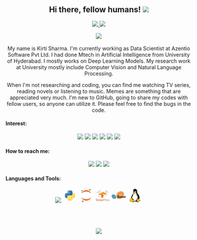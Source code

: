 
<h2 align="center">Hi there, fellow humans! <img src="https://github.com/sciencepal/sciencepal/blob/master/assets/Hi.gif" width="29px"></h2>

<p align=center>
  <a href="https://github.com/kirti-cs">
    <img src="https://badges.pufler.dev/visits/kirti-cs/kirti-cs?style=flat-square&color=black&logo=github">
  </a>
  <a href="https://github.com/kirti-cs?tab=repositories">
    <img src="https://badges.pufler.dev/repos/kirti-cs?style=flat-square&color=black&logo=github">
  </a>
</p>
<p align="center">
<a href="https://github.com/kirti-cs"><img src="https://img.shields.io/github/followers/kirti-cs?style=social"></a>
</p>

<p align="center">My name is Kirti Sharma. I'm currently working as Data Scientist at Azentio Software Pvt Ltd. I had done Mtech in Artificial Intelligence from University of Hyderabad. I mostly works on Deep Learning Models. My research work at University mostly include Computer Vision and Natural Language Processing. 
</p>

<p align="center">When I'm not researching and coding, you can find me watching TV series, reading novels or listening to music. Memes are something that are appreciated very much. I'm new to GitHub, going to share my codes with fellow users, so anyone can utilize it. Please feel free to find the bugs in the code. </p>

####  Interest: <br />
<p align="center">
<img src="https://img.shields.io/badge/Machine Learning-green"> <img src="https://img.shields.io/badge/-Data%20Science-turquoise"> <img src="https://img.shields.io/badge/Deep Learning-red"> <img src="https://img.shields.io/badge/Computer Vision-magenta"> <img src="https://img.shields.io/badge/Natural Language Processing-yellow"> <img src="https://img.shields.io/badge/Pattern Recognition-blue"> 
</p>

####  How to reach me: <br />
<p align="center"><a href="https://www.linkedin.com/in/kirti-sharma-0701/"><img src="https://img.shields.io/badge/-LINKEDIN-blue?style=flat-square&logo=Linkedin&logoColor=white&link=https://www.linkedin.com/in/kirti-sharma-0701/" height=25></a> <a href="https://medium.com/@kirtii"><img src="https://img.shields.io/badge/-MEDIUM-000000?style=flat-square&labelColor=000000&logo=Medium&link=https://medium.com/@kirtii/" height=25></a> <a href="mailto:19mcmi25@gmail.com"><img src="https://img.shields.io/badge/-GMAIL-c14438?style=flat-square&logo=Gmail&logoColor=white&link=mailto:19mcmi25@gmail.com" height=25></a> 
</p>

  
   ####  Languages and Tools: <br />
   <p align="center">
  <code><img height="40" src="https://i.imgur.com/zINUxVf.png"></code>
  <code><img height="40" src="https://raw.githubusercontent.com/github/explore/80688e429a7d4ef2fca1e82350fe8e3517d3494d/topics/python/python.png"></code>
  <code><img height="40" src="https://raw.githubusercontent.com/github/explore/80688e429a7d4ef2fca1e82350fe8e3517d3494d/topics/jupyter-notebook/jupyter-notebook.png"></code>
  <code><img height="40" src="https://raw.githubusercontent.com/github/explore/80688e429a7d4ef2fca1e82350fe8e3517d3494d/topics/tensorflow/tensorflow.png"></code>
  <code><img height="40" src="https://raw.githubusercontent.com/github/explore/80688e429a7d4ef2fca1e82350fe8e3517d3494d/topics/scikit-learn/scikit-learn.png"></code>
  <code><img height="40" src="https://raw.githubusercontent.com/github/explore/80688e429a7d4ef2fca1e82350fe8e3517d3494d/topics/linux/linux.png"></code>
 </p>
  
<br>
<br>
<p align=center>  
  <img align=center src="https://github-readme-stats.vercel.app/api?username=kirti-cs&show_icons=true&theme=radical">
</p>
  
   
  
